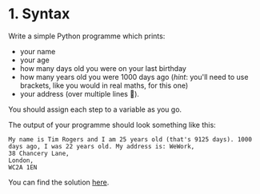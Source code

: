 # 1. Syntax

Write a simple Python programme which prints:

* your name
* your age
* how many days old you were on your last birthday
* how many years old you were 1000 days ago (*hint*: you'll need to use brackets, like you would in real maths, for this one)
* your address (over multiple lines 🤔).

You should assign each step to a variable as you go.

The output of your programme should look something like this:

```
My name is Tim Rogers and I am 25 years old (that's 9125 days). 1000 days ago, I was 22 years old. My address is: WeWork,
38 Chancery Lane,
London,
WC2A 1EN
```

You can find the solution [here](https://github.com/timrogers/avios-python-exercises/blob/master/1_syntax/solution.py).